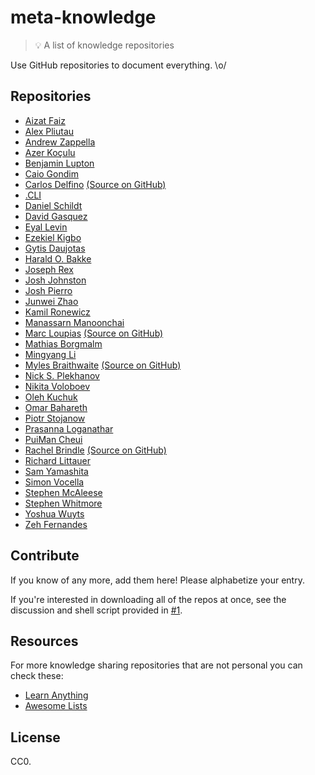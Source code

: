 # meta-knowledge

> 💡 A list of knowledge repositories

Use GitHub repositories to document everything. \o/

## Repositories

- [Aizat Faiz](https://github.com/aizatto/gitbook-public)
- [Alex Pliutau](https://github.com/plutov/notebook)
- [Andrew Zappella](https://github.com/azappella/knowledge)
- [Azer Koçulu](https://github.com/azer/notebook)
- [Benjamin Lupton](https://github.com/balupton/learnings)
- [Caio Gondim](https://github.com/caiogondim/knowledge)
- [Carlos Delfino](https://carlosdelfino.github.io) [\(Source on GitHub\)](https://github.com/CarlosDelfino/carlosdelfino.github.com)
- [.CLI](https://github.com/dotcli/knowledge)
- [Daniel Schildt](https://github.com/d2s/knowledge)
- [David Gasquez](https://github.com/davidgasquez/handbook)
- [Eyal Levin](https://github.com/eyalev/notes)
- [Ezekiel Kigbo](https://github.com/theatlasroom/tidbits)
- [Gytis Daujotas](https://github.com/gytdau/directory)
- [Harald O. Bakke](https://github.com/bakke92/hwiki)
- [Joseph Rex](https://github.com/josephrexme/knowledge)
- [Josh Johnston](https://github.com/joshwnj/knowledge)
- [Josh Pierro](https://github.com/joshpierro/knowledge)
- [Junwei Zhao](https://github.com/wahyd4/knowledge-mind-mapping)
- [Kamil Ronewicz](https://github.com/galileo/knowledge)
- [Manassarn Manoonchai](https://github.com/narze/knowledge)
- [Marc Loupias](http://memo-dev.marc-loupias.fr/) [\(Source on GitHub\)](https://github.com/MarcLoupias/memo-dev)
- [Mathias Borgmalm](https://github.com/MateBoy/knowledge-base)
- [Mingyang Li](https://github.com/tslmy/know)
- [Myles Braithwaite](https://wiki.mylesb.ca/) [\(Source on GitHub\)](https://github.com/myles/wiki)
- [Nick S. Plekhanov](https://github.com/nicksp/til)
- [Nikita Voloboev](https://github.com/nikitavoloboev/knowledge)
- [Oleh Kuchuk](https://github.com/hzlmn/week-learning)
- [Omar Bahareth](https://github.com/obahareth/knowledge)
- [Piotr Stojanow](https://github.com/psto/episteme)
- [Prasanna Loganathar](https://github.com/prasannavl/knowledge)
- [PuiMan Cheui](https://github.com/aleen42/PersonalWiki)
- [Rachel Brindle](https://knowledge.rachelbrindle.com/) [\(Source on GitHub\)](https://github.com/younata/personal_knowledge)
- [Richard Littauer](https://github.com/RichardLitt/knowledge)
- [Sam Yamashita](https://github.com/sotayamashita/knowledge)
- [Simon Vocella](https://github.com/voxsim/knowledge)
- [Stephen McAleese](https://github.com/smcaleese/directory)
- [Stephen Whitmore](https://github.com/noffle/wisdom)
- [Yoshua Wuyts](https://github.com/yoshuawuyts/knowledge)
- [Zeh Fernandes](https://github.com/zehfernandes/dailylog)

## Contribute

If you know of any more, add them here! Please alphabetize your entry.

If you're interested in downloading all of the repos at once, see the discussion and shell script provided in [#1](https://github.com/RichardLitt/meta-knowledge/issues/1).

## Resources

For more knowledge sharing repositories that are not personal you can check these:

- [Learn Anything](https://github.com/learn-anything/learn-anything)
- [Awesome Lists](https://github.com/sindresorhus/awesome)

## License

CC0.
